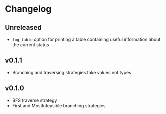 # Changelog

## Unreleased
- `log_table` option for printing a table containing useful information about the current status
## v0.1.1
- Branching and traversing strategies take values not types

## v0.1.0
- BFS traverse strategy
- First and MostInfeasible branching strategies